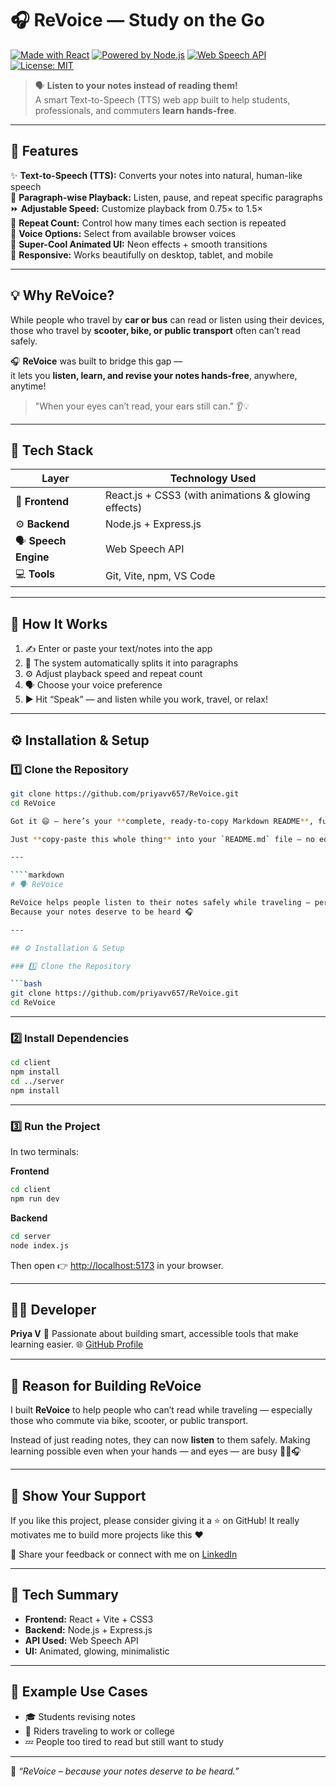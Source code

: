 # 🎧 ReVoice — Study on the Go  

[![Made with React](https://img.shields.io/badge/Made%20with-React-blue?logo=react)](https://reactjs.org/)
[![Powered by Node.js](https://img.shields.io/badge/Powered%20by-Node.js-green?logo=node.js)](https://nodejs.org/)
[![Web Speech API](https://img.shields.io/badge/Uses-Web%20Speech%20API-orange)](https://developer.mozilla.org/en-US/docs/Web/API/Web_Speech_API)
[![License: MIT](https://img.shields.io/badge/License-MIT-yellow.svg)](LICENSE)

> 🗣️ **Listen to your notes instead of reading them!**  
> A smart Text-to-Speech (TTS) web app built to help students, professionals, and commuters **learn hands-free**.

---

## 🚀 Features  

✨ **Text-to-Speech (TTS):** Converts your notes into natural, human-like speech  
🧩 **Paragraph-wise Playback:** Listen, pause, and repeat specific paragraphs  
⏩ **Adjustable Speed:** Customize playback from 0.75× to 1.5×  
🔁 **Repeat Count:** Control how many times each section is repeated  
💬 **Voice Options:** Select from available browser voices  
🎨 **Super-Cool Animated UI:** Neon effects + smooth transitions  
📱 **Responsive:** Works beautifully on desktop, tablet, and mobile  

---

## 💡 Why ReVoice?  

While people who travel by **car or bus** can read or listen using their devices,  
those who travel by **scooter, bike, or public transport** often can’t read safely.  

🎧 **ReVoice** was built to bridge this gap —  
it lets you **listen, learn, and revise your notes hands-free**, anywhere, anytime!  

> "When your eyes can’t read, your ears still can." 👂💡  

---

## 🧩 Tech Stack  

| Layer | Technology Used |
|-------|------------------|
| 🎨 **Frontend** | React.js + CSS3 (with animations & glowing effects) |
| ⚙️ **Backend** | Node.js + Express.js |
| 🗣️ **Speech Engine** | Web Speech API |
| 💻 **Tools** | Git, Vite, npm, VS Code |

---

## 🧠 How It Works  

1. ✍️ Enter or paste your text/notes into the app  
2. 🧩 The system automatically splits it into paragraphs  
3. ⚙️ Adjust playback speed and repeat count  
4. 🗣️ Choose your voice preference  
5. ▶️ Hit “Speak” — and listen while you work, travel, or relax!  

---

## ⚙️ Installation & Setup  

### 1️⃣ Clone the Repository  
```bash
git clone https://github.com/priyavv657/ReVoice.git
cd ReVoice

Got it 😄 — here’s your **complete, ready-to-copy Markdown README**, fully combined, perfectly formatted, and styled for GitHub.

Just **copy-paste this whole thing** into your `README.md` file — no editing needed!

---

````markdown
# 🗣️ ReVoice

ReVoice helps people listen to their notes safely while traveling — perfect for students, commuters, and multitaskers.  
Because your notes deserve to be heard 🎧

---

## ⚙️ Installation & Setup

### 1️⃣ Clone the Repository

```bash
git clone https://github.com/priyavv657/ReVoice.git
cd ReVoice
````

---

### 2️⃣ Install Dependencies

```bash
cd client
npm install
cd ../server
npm install
```

---

### 3️⃣ Run the Project

In two terminals:

**Frontend**

```bash
cd client
npm run dev
```

**Backend**

```bash
cd server
node index.js
```

Then open 👉 [http://localhost:5173](http://localhost:5173) in your browser.

---

## 👩‍💻 Developer

**Priya V**
💬 Passionate about building smart, accessible tools that make learning easier.
🌐 [GitHub Profile](https://github.com/priyavv657)

---

## 🧠 Reason for Building ReVoice

I built **ReVoice** to help people who can’t read while traveling —
especially those who commute via bike, scooter, or public transport.

Instead of just reading notes, they can now **listen** to them safely.
Making learning possible even when your hands — and eyes — are busy 🚴‍♀️🎧

---

## 🌟 Show Your Support

If you like this project, please consider giving it a ⭐ on GitHub!
It really motivates me to build more projects like this ❤️

🔗 Share your feedback or connect with me on [LinkedIn](https://linkedin.com)

---

## 🧰 Tech Summary

* **Frontend:** React + Vite + CSS3
* **Backend:** Node.js + Express.js
* **API Used:** Web Speech API
* **UI:** Animated, glowing, minimalistic

---

## 💬 Example Use Cases

* 🎓 Students revising notes
* 🚴 Riders traveling to work or college
* 💤 People too tired to read but still want to study

---

🌈 *“ReVoice – because your notes deserve to be heard.”*


